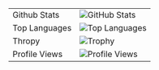 |||
|:---|:---|
|Github Stats|![GitHub Stats](https://github-readme-stats-amber-beta-62.vercel.app/api?username=SyafaHadyan&count_private=true&show_icons=true&include_all_commits=true&theme=dracula)|
|Top Languages|![Top Languages](https://github-readme-stats-amber-beta-62.vercel.app/api/top-langs/?username=SyafaHadyan&theme=dracula&langs_count=10)|
|Thropy|![Trophy](https://github-profile-trophy.vercel.app/?username=SyafaHadyan&theme=dracula)|
|Profile Views|![Profile Views](https://komarev.com/ghpvc/?username=SyafaHadyan)|
